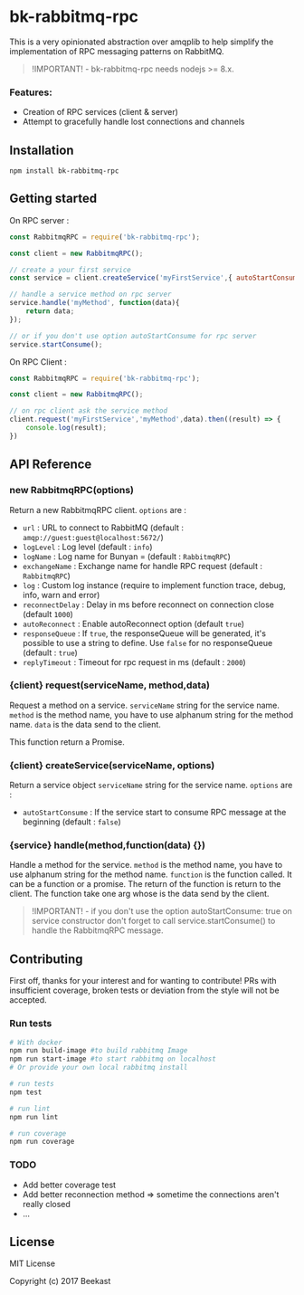# bk-rabbitmq-rpc

This is a very opinionated abstraction over amqplib to help simplify the implementation of RPC messaging patterns on RabbitMQ.

> !IMPORTANT! - bk-rabbitmq-rpc needs nodejs >= 8.x.

### Features:
 * Creation of RPC services (client & server)
 * Attempt to gracefully handle lost connections and channels

## Installation

```(bash)
npm install bk-rabbitmq-rpc
```

## Getting started

On RPC server :

```javascript
const RabbitmqRPC = require('bk-rabbitmq-rpc');

const client = new RabbitmqRPC();

// create a your first service
const service = client.createService('myFirstService',{ autoStartConsume: true })

// handle a service method on rpc server
service.handle('myMethod', function(data){
	return data;
});

// or if you don't use option autoStartConsume for rpc server
service.startConsume();

```
On RPC Client :
```javascript
const RabbitmqRPC = require('bk-rabbitmq-rpc');

const client = new RabbitmqRPC();

// on rpc client ask the service method
client.request('myFirstService','myMethod',data).then((result) => {
	console.log(result);
})

```

## API Reference

### new RabbitmqRPC(options)
Return a new RabbitmqRPC client.
`options` are :
 * 	`url` : URL to connect to RabbitMQ (default : `amqp://guest:guest@localhost:5672/`)
 * `logLevel` : Log level (default : `info`)
 * `logName` : Log name for Bunyan = (default : `RabbitmqRPC`)
 * `exchangeName` : Exchange name for handle RPC request  (default : `RabbitmqRPC`)
 * `log` : Custom log instance (require to implement function trace, debug, info, warn and error)
 * `reconnectDelay` : Delay in ms before reconnect on connection close (default `1000`)
 * `autoReconnect` : Enable autoReconnect option (default `true`)
 * `responseQueue` : If `true`, the responseQueue will be generated, it's possible to use a string to define. Use `false` for no responseQueue (default : `true`)
* `replyTimeout` : Timeout for rpc request in ms (default : `2000`)

### {client} request(serviceName, method,data)
Request a method on a service.
`serviceName` string for the service name.
`method` is the method name, you have to use alphanum string for the method name.
`data` is the data send to the client.

This function return a Promise.

### {client} createService(serviceName, options)
Return a service object
`serviceName` string for the service name.
`options` are :
* `autoStartConsume` : If the service start to consume RPC message at the beginning (default : `false`)

### {service} handle(method,function(data) {})
Handle a method for the service.
`method` is the method name, you have to use alphanum string for the method name.
`function` is the function called. It can be a function or a promise. The return of the function is return to the client. The function take one arg whose is the data send by the client.

> !IMPORTANT! - if you don't use the option autoStartConsume: true on service constructor don't forget to call service.startConsume() to handle the RabbitmqRPC message.

## Contributing

First off, thanks for your interest and for wanting to contribute!
PRs with insufficient coverage, broken tests or deviation from the style will not be accepted.

### Run tests

```bash
# With docker
npm run build-image #to build rabbitmq Image
npm run start-image #to start rabbitmq on localhost
# Or provide your own local rabbitmq install

# run tests
npm test

# run lint
npm run lint

# run coverage
npm run coverage
```

### TODO
 * Add better coverage test
 * Add better reconnection method => sometime the connections aren't really closed
 * ...

## License
MIT License

Copyright (c) 2017 Beekast
